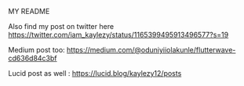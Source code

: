 
MY README 

Also find my post on twitter here https://twitter.com/iam_kaylezy/status/1165399495913496577?s=19

Medium post too: https://medium.com/@oduniyiiolakunle/flutterwave-cd636d84c3bf

Lucid post as well : https://lucid.blog/kaylezy12/posts